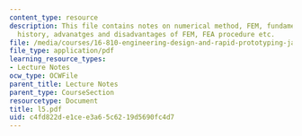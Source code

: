 ```yaml
---
content_type: resource
description: This file contains notes on numerical method, FEM, fundamental concepts,
  history, advanatges and disadvantages of FEM, FEA procedure etc.
file: /media/courses/16-810-engineering-design-and-rapid-prototyping-january-iap-2005/c4fd822de1cee3a65c6219d5690fc4d7_l5.pdf
file_type: application/pdf
learning_resource_types:
- Lecture Notes
ocw_type: OCWFile
parent_title: Lecture Notes
parent_type: CourseSection
resourcetype: Document
title: l5.pdf
uid: c4fd822d-e1ce-e3a6-5c62-19d5690fc4d7
---
```

